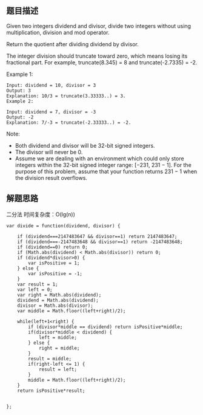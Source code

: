 ## 题目描述

Given two integers dividend and divisor, divide two integers without using multiplication, division and mod operator.

Return the quotient after dividing dividend by divisor.

The integer division should truncate toward zero, which means losing its fractional part. For example, truncate(8.345) = 8 and truncate(-2.7335) = -2.

Example 1:
```
Input: dividend = 10, divisor = 3
Output: 3
Explanation: 10/3 = truncate(3.33333..) = 3.
Example 2:
```
```
Input: dividend = 7, divisor = -3
Output: -2
Explanation: 7/-3 = truncate(-2.33333..) = -2.
```

Note:

- Both dividend and divisor will be 32-bit signed integers.
- The divisor will never be 0.
- Assume we are dealing with an environment which could only store integers within the 32-bit signed integer range: [−231,  231 − 1]. For the purpose of this problem, assume that your function returns 231 − 1 when the division result overflows.

## 解题思路

二分法
时间复杂度：O(lg(n))

```
var divide = function(dividend, divisor) {

    if (dividend===2147483647 && divisor==1) return 2147483647;
    if (dividend===-2147483648 && divisor==1) return -2147483648;
    if (dividend==0) return 0;
    if (Math.abs(dividend) < Math.abs(divisor)) return 0;
    if (dividend*divisor>0) {
        var isPositive = 1;
    } else {
        var isPositive = -1;
    }
    var result = 1;
    var left = 0;
    var right = Math.abs(dividend);
    dividend = Math.abs(dividend);
    divisor = Math.abs(divisor);
    var middle = Math.floor((left+right)/2);

    while(left+1<right) {
        if (divisor*middle == dividend) return isPositive*middle;
        if(divisor*middle < dividend) {
            left = middle;
        } else {
            right = middle;
        }
        result = middle;
        if(right-left <= 1) {
            result = left;
        }
        middle = Math.floor((left+right)/2);
    }
    return isPositive*result;
    
    
};
```